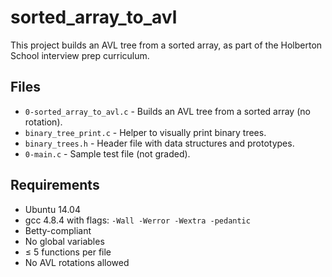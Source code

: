 # sorted_array_to_avl

This project builds an AVL tree from a sorted array, as part of the Holberton School interview prep curriculum.

## Files

- `0-sorted_array_to_avl.c` - Builds an AVL tree from a sorted array (no rotation).
- `binary_tree_print.c` - Helper to visually print binary trees.
- `binary_trees.h` - Header file with data structures and prototypes.
- `0-main.c` - Sample test file (not graded).

## Requirements

- Ubuntu 14.04
- gcc 4.8.4 with flags: `-Wall -Werror -Wextra -pedantic`
- Betty-compliant
- No global variables
- ≤ 5 functions per file
- No AVL rotations allowed
